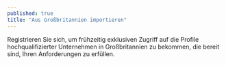 ```yaml
---
published: true
title: "Aus Großbritannien importieren"
---
```

Registrieren Sie sich, um frühzeitig exklusiven Zugriff auf die Profile hochqualifizierter Unternehmen in Großbritannien zu bekommen, die bereit sind, Ihren Anforderungen zu erfüllen.
